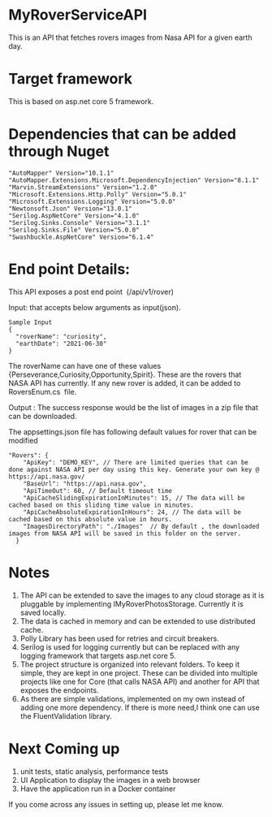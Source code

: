 # MyRoverServiceAPI
This is an API that fetches rovers images from Nasa API for a given earth day.

# Target framework

This is based on asp.net core 5 framework.

# Dependencies that can be added through Nuget
```
"AutoMapper" Version="10.1.1"
"AutoMapper.Extensions.Microsoft.DependencyInjection" Version="8.1.1"
"Marvin.StreamExtensions" Version="1.2.0"
"Microsoft.Extensions.Http.Polly" Version="5.0.1"
"Microsoft.Extensions.Logging" Version="5.0.0"
"Newtonsoft.Json" Version="13.0.1"
"Serilog.AspNetCore" Version="4.1.0"
"Serilog.Sinks.Console" Version="3.1.1"
"Serilog.Sinks.File" Version="5.0.0"
"Swashbuckle.AspNetCore" Version="6.1.4"
```
# End point Details:

This API exposes a post end point  (/api/v1/rover)

Input: that accepts below arguments as input(json). 
```
Sample Input 
{
  "roverName": "curiosity",
  "earthDate": "2021-06-30"
}
```
The roverName can have one of these values {Perseverance,Curiosity,Opportunity,Spirit}. 
These are the rovers that  NASA API has currently. If any new rover is added, it can be added to RoversEnum.cs  file.

Output : The success response would be the list of images in a zip file that can be downloaded.

The appsettings.json file has following default values for rover that can be modified
```
"Rovers": {
    "ApiKey": "DEMO_KEY", // There are limited queries that can be done against NASA API per day using this key. Generate your own key @ https://api.nasa.gov/
    "BaseUrl": "https://api.nasa.gov",
    "ApiTimeOut": 60, // Default timeout time
    "ApiCacheSlidingExpirationInMinutes": 15, // The data will be cached based on this sliding time value in minutes.
    "ApiCacheAbsoluteExpirationInHours": 24, // The data will be cached based on this absolute value in hours.
    "ImagesDirectoryPath": "./Images"  // By default , the downloaded images from NASA API will be saved in this folder on the server.
  }
```
# Notes
 1. The API can be extended to save the images to any cloud storage as it is pluggable by implementing IMyRoverPhotosStorage. Currently it is saved locally.
2. The data is cached in memory and can be extended to use distributed cache.
3. Polly Library has been used for retries and circuit breakers.
4. Serilog is used for logging currently but can be replaced with any logging framework that targets asp.net core 5.
5. The project structure is organized into relevant folders. To keep it simple, they are kept in one project. These can be divided into multiple projects like one for Core (that calls NASA API) and another for API that exposes the endpoints.
6. As there are simple validations, implemented on my own instead of adding one more dependency. If there is more need,I think one can use the FluentValidation library. 
 
# Next Coming up
 
 1. unit tests, static analysis, performance tests
 2. UI Application to display the images in a web browser
 3. Have the application run in a Docker container
 
 If you come across any issues in setting up, please let me know.

